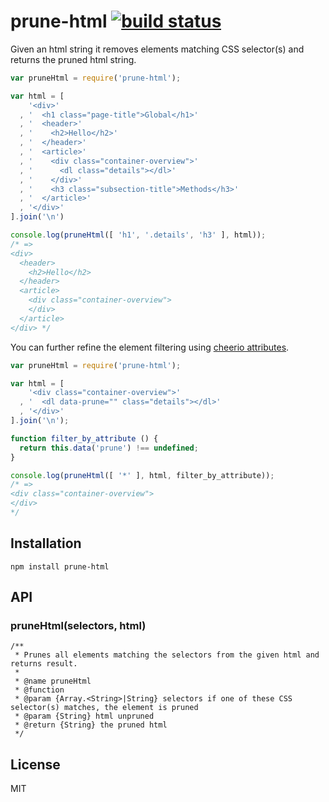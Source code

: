 # prune-html [![build status](https://secure.travis-ci.org/thlorenz/prune-html.png)](http://travis-ci.org/thlorenz/prune-html)

Given an html string it removes elements matching CSS selector(s) and returns the pruned html string.

```js
var pruneHtml = require('prune-html');

var html = [
    '<div>'
  , '  <h1 class="page-title">Global</h1>'
  , '  <header>'
  , '    <h2>Hello</h2>'
  , '  </header>'
  , '  <article>'
  , '    <div class="container-overview">'
  , '      <dl class="details"></dl>'
  , '    </div>'
  , '    <h3 class="subsection-title">Methods</h3>'
  , '  </article>'
  , '</div>'
].join('\n')

console.log(pruneHtml([ 'h1', '.details', 'h3' ], html));
/* =>
<div>
  <header>
    <h2>Hello</h2>
  </header>
  <article>
    <div class="container-overview">
    </div>
  </article>
</div> */
```

You can further refine the element filtering using [cheerio attributes][].
```js
var pruneHtml = require('prune-html');

var html = [
    '<div class="container-overview">'
  , '  <dl data-prune="" class="details"></dl>'
  , '</div>'
].join('\n');

function filter_by_attribute () {
  return this.data('prune') !== undefined;
}

console.log(pruneHtml([ '*' ], html, filter_by_attribute));
/* =>
<div class="container-overview">
</div>
*/
```

## Installation

    npm install prune-html

## API

### pruneHtml(selectors, html)
```
/**
 * Prunes all elements matching the selectors from the given html and returns result.
 * 
 * @name pruneHtml
 * @function
 * @param {Array.<String>|String} selectors if one of these CSS selector(s) matches, the element is pruned
 * @param {String} html unpruned
 * @return {String} the pruned html
 */
```

## License

MIT

[cheerio attributes]: https://github.com/MatthewMueller/cheerio#attributes
